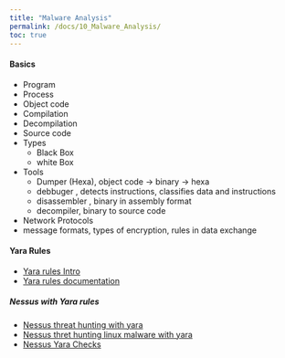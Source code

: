 ```yaml
---
title: "Malware Analysis"
permalink: /docs/10_Malware_Analysis/
toc: true
---
```


#### Basics
- Program
- Process
- Object code 
- Compilation
- Decompilation
- Source code 
- Types 
  - Black Box
  - white Box 
- Tools 
  - Dumper (Hexa), object code -> binary -> hexa 
  - debbuger , detects instructions, classifies data and instructions
  - disassembler ,  binary in assembly format
  - decompiler, binary to source code
- Network Protocols
- message formats, types of encryption, rules in data exchange 


#### Yara Rules
- [Yara rules Intro](https://yararules.com/)
- [Yara rules documentation](https://yara.readthedocs.io/en/v3.4.0/index.html)

##### Nessus with Yara rules
- [Nessus threat hunting with yara](https://www.tenable.com/blog/threat-hunting-with-yara-and-nessus)
- [Nessus thret hunting linux malware with yara](https://www.tenable.com/blog/hunting-linux-malware-with-yara)
- [Nessus Yara Checks](https://community.tenable.com/s/article/Supported-Yara-Checks)
